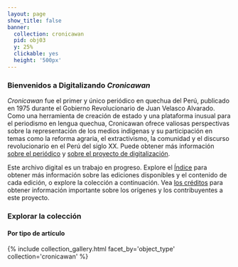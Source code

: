 ```yaml
---
layout: page
show_title: false
banner:
  collection: cronicawan
  pid: obj03
  y: 25%
  clickable: yes
  height: '500px'
---
```


### Bienvenidos a Digitalizando _Cronicawan_
_Cronicawan_ fue el primer y único periódico en quechua del Perú, publicado en 1975 durante el Gobierno Revolucionario de Juan Velasco Alvarado. Como una herramienta de creación de estado y una plataforma inusual para el periodismo en lengua quechua, Cronicawan ofrece valiosas perspectivas sobre la representación de los medios indígenas y su participación en temas como la reforma agraria, el extractivismo, la comunidad y el discurso revolucionario en el Perú del siglo XX. Puede obtener más información [sobre el periódico](/cronicawan-esp/about-cronicawan) y [sobre el proyecto de digitalización](/cronicawan-esp/digitization).

Este archivo digital es un trabajo en progreso. Explore el [Índice](/cronicawan-esp/index) para obtener más información sobre las ediciones disponibles y el contenido de cada edición, o explore la colección a continuación. Vea [los créditos](/cronicawan-esp/credits) para obtener información importante sobre los orígenes y los contribuyentes a este proyecto. 

### Explorar la colección 

#### Por tipo de artículo  
{% include collection_gallery.html facet_by='object_type' collection='cronicawan' %}

